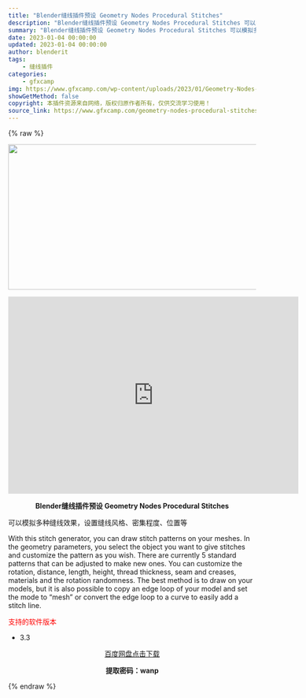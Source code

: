 ```yaml
---
title: "Blender缝线插件预设 Geometry Nodes Procedural Stitches"
description: "Blender缝线插件预设 Geometry Nodes Procedural Stitches 可以模拟多种缝线效果，设置缝线风格、密集程度、位置等 With this stitch generat..."
summary: "Blender缝线插件预设 Geometry Nodes Procedural Stitches 可以模拟多种缝线效果，设置缝线风格、密集程度、位置等 With this stitch generat..."
date: 2023-01-04 00:00:00
updated: 2023-01-04 00:00:00
author: blenderit
tags: 
    - 缝线插件
categories:
    - gfxcamp
img: https://www.gfxcamp.com/wp-content/uploads/2023/01/Geometry-Nodes-Procedural-Stitches.jpg
showGetMethod: false
copyright: 本插件资源来自网络，版权归原作者所有，仅供交流学习使用！
source_link: https://www.gfxcamp.com/geometry-nodes-procedural-stitches/
---
```


{% raw %}
<div><p><img decoding="async" class="aligncenter size-full wp-image-109311" src="https://www.gfxcamp.com/wp-content/uploads/2023/01/Geometry-Nodes-Procedural-Stitches.jpg" data-src="https://www.gfxcamp.com/wp-content/uploads/2023/01/Geometry-Nodes-Procedural-Stitches.jpg" alt="" width="590" height="295" data-srcset="https://www.gfxcamp.com/wp-content/uploads/2023/01/Geometry-Nodes-Procedural-Stitches.jpg 590w, https://www.gfxcamp.com/wp-content/uploads/2023/01/Geometry-Nodes-Procedural-Stitches-150x75.jpg 150w" data-sizes="(max-width: 590px) 100vw, 590px"></p><p style="text-align: center;"><iframe loading="lazy" src="https://player.youku.com/embed/XNTkzMzY4NzgwMA==" width="590" height="400" frameborder="0" allowfullscreen="allowfullscreen" data-mce-fragment="1"></iframe></p><p style="text-align: center;"><strong>Blender缝线插件预设 Geometry Nodes Procedural Stitches</strong></p><p>可以模拟多种缝线效果，设置缝线风格、密集程度、位置等</p><p>With this stitch generator, you can draw stitch patterns on your meshes. In the geometry parameters, you select the object you want to give stitches and customize the pattern as you wish. There are currently 5 standard patterns that can be adjusted to make new ones. You can customize the rotation, distance, length, height, thread thickness, seam and creases, materials and the rotation randomness. The best method is to draw on your models, but it is also possible to copy an edge loop of your model and set the mode to “mesh” or convert the edge loop to a curve to easily add a stitch line.</p><p><span style="color: #ff0000;">支持的软件版本</span></p><ul>
<li>3.3</li>
</ul><p style="text-align: center;"><a class="maxbutton-3 maxbutton maxbutton-baidu" target="_blank" rel="noopener" href="https://pan.baidu.com/s/1eHo3ZgF-HAKa-qkIXw4NzQ?pwd=wanp"><span class="mb-text">百度网盘点击下载</span></a></p><p style="text-align: center;"><strong>提取密码：wanp</strong></p></div>
<div style="display: none">gfxcamp</div>
{% endraw %}